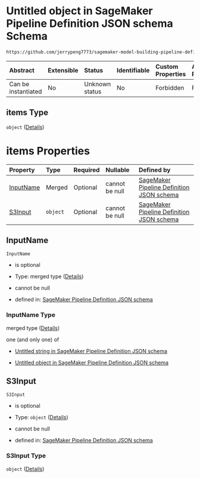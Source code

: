 # Untitled object in SageMaker Pipeline Definition JSON schema Schema

```txt
https://github.com/jerrypeng7773/sagemaker-model-building-pipeline-definition-JSON-schema/schema/#/definitions/ProcessingStep/properties/Arguments/properties/ProcessingInputs/items
```



| Abstract            | Extensible | Status         | Identifiable | Custom Properties | Additional Properties | Access Restrictions | Defined In                                                                                           |
| :------------------ | :--------- | :------------- | :----------- | :---------------- | :-------------------- | :------------------ | :--------------------------------------------------------------------------------------------------- |
| Can be instantiated | No         | Unknown status | No           | Forbidden         | Forbidden             | none                | [pipeline-definition.schema.json*](../../out/pipeline-definition.schema.json "open original schema") |

## items Type

`object` ([Details](pipeline-definition-definitions-processingstep-properties-arguments-properties-processinginputs-items.md))

# items Properties

| Property                | Type     | Required | Nullable       | Defined by                                                                                                                                                                                                                                                                                                                                                                         |
| :---------------------- | :------- | :------- | :------------- | :--------------------------------------------------------------------------------------------------------------------------------------------------------------------------------------------------------------------------------------------------------------------------------------------------------------------------------------------------------------------------------- |
| [InputName](#inputname) | Merged   | Optional | cannot be null | [SageMaker Pipeline Definition JSON schema](pipeline-definition-definitions-stringargumentvalue.md "https://github.com/jerrypeng7773/sagemaker-model-building-pipeline-definition-JSON-schema/schema/#/definitions/ProcessingStep/properties/Arguments/properties/ProcessingInputs/items/properties/InputName")                                                                    |
| [S3Input](#s3input)     | `object` | Optional | cannot be null | [SageMaker Pipeline Definition JSON schema](pipeline-definition-definitions-processingstep-properties-arguments-properties-processinginputs-items-properties-s3input.md "https://github.com/jerrypeng7773/sagemaker-model-building-pipeline-definition-JSON-schema/schema/#/definitions/ProcessingStep/properties/Arguments/properties/ProcessingInputs/items/properties/S3Input") |

## InputName



`InputName`

*   is optional

*   Type: merged type ([Details](pipeline-definition-definitions-stringargumentvalue.md))

*   cannot be null

*   defined in: [SageMaker Pipeline Definition JSON schema](pipeline-definition-definitions-stringargumentvalue.md "https://github.com/jerrypeng7773/sagemaker-model-building-pipeline-definition-JSON-schema/schema/#/definitions/ProcessingStep/properties/Arguments/properties/ProcessingInputs/items/properties/InputName")

### InputName Type

merged type ([Details](pipeline-definition-definitions-stringargumentvalue.md))

one (and only one) of

*   [Untitled string in SageMaker Pipeline Definition JSON schema](pipeline-definition-definitions-stringargumentvalue-oneof-0.md "check type definition")

*   [Untitled object in SageMaker Pipeline Definition JSON schema](pipeline-definition-definitions-getfunction.md "check type definition")

## S3Input



`S3Input`

*   is optional

*   Type: `object` ([Details](pipeline-definition-definitions-processingstep-properties-arguments-properties-processinginputs-items-properties-s3input.md))

*   cannot be null

*   defined in: [SageMaker Pipeline Definition JSON schema](pipeline-definition-definitions-processingstep-properties-arguments-properties-processinginputs-items-properties-s3input.md "https://github.com/jerrypeng7773/sagemaker-model-building-pipeline-definition-JSON-schema/schema/#/definitions/ProcessingStep/properties/Arguments/properties/ProcessingInputs/items/properties/S3Input")

### S3Input Type

`object` ([Details](pipeline-definition-definitions-processingstep-properties-arguments-properties-processinginputs-items-properties-s3input.md))
